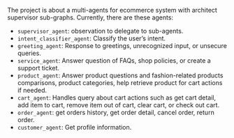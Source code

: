 The project is about a multi-agents for ecommerce system with architect supervisor sub-graphs.
Currently, there are these agents:
- `supervisor_agent`: observation to delegate to sub-agents.
- `intent_classifier_agent`: Classify the user’s intent.
- `greeting_agent`: Response to greetings, unrecognized input, or unsecure queries.
- `service_agent`: Answer question of FAQs, shop policies, or create a support ticket.
- `product_agent`: Answer product questions and fashion-related products comparisons, product categories, help retrieve product for cart actions if needed.
- `cart_agent`: Handles query about cart actions such as get cart detail, add item to cart, remove item out of cart, clear cart, or check out cart.
- `order_agent`: get orders history, get order detail, cancel order, return order.
- `customer_agent`: Get profile information.

